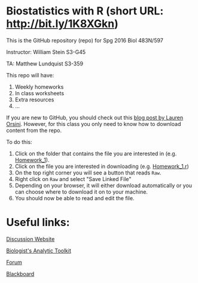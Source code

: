 # Biostatistics with R (short URL: http://bit.ly/1K8XGkn)

This is the GitHub repository (repo) for Spg 2016 Biol 483N/597

Instructor: William Stein S3-G45

TA: Matthew Lundquist S3-359

This repo will have:

1. Weekly homeworks
2. In class worksheets
3. Extra resources
4. ...

If you are new to GitHub, you should check out this [blog post by Lauren Orsini](http://readwrite.com/2013/09/30/understanding-github-a-journey-for-beginners-part-1). However, for this class you only need to know how to download content from the repo. 

To do this:

1. Click on the folder that contains the file you are interested in (e.g. [Homework_1](https://github.com/mlundquist/Biostats-2016/tree/master/Homework_1)).
2. Click on the file you are interested in downloading (e.g. [Homework_1.r](https://github.com/mlundquist/Biostats-2016/tree/master/Homework_1/Homework_1.r))
3. On the top right corner you will see a button that reads <code>Raw</code>.
4. Right click on <code>Raw</code> and select "Save Linked File"
5. Depending on your browser, it will either download automatically or you can choose where to download it on to your machine.
6. You should now be able to read and edit the file.

# Useful links:

[Discussion Website](http://bingweb.binghamton.edu/~mlundqu1/biostats/)

[Biologist's Analytic Toolkit](http://biotoolbox.binghamton.edu)

[Forum](http://harvey.binghamton.edu/~mlundqu1/forum/)

[Blackboard](https://blackboard.binghamton.edu)


